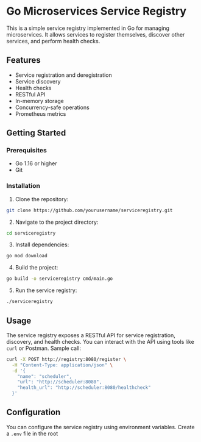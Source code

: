 # Go Microservices Service Registry

This is a simple service registry implemented in Go for managing microservices. It allows services to register themselves, discover other services, and perform health checks.

## Features
- Service registration and deregistration
- Service discovery
- Health checks
- RESTful API
- In-memory storage
- Concurrency-safe operations
- Prometheus metrics

## Getting Started

### Prerequisites
- Go 1.16 or higher
- Git

### Installation
1. Clone the repository:
  ```bash
  git clone https://github.com/yourusername/serviceregistry.git
  ```
2. Navigate to the project directory:
  ```bash
  cd serviceregistry
  ```
3. Install dependencies:
  ```bash
  go mod download
  ```
4. Build the project:
  ```bash
  go build -o serviceregistry cmd/main.go
  ```
5. Run the service registry:
  ```bash
  ./serviceregistry
  ```

## Usage
The service registry exposes a RESTful API for service registration, discovery, and health checks. You can interact with the API using tools like `curl` or Postman.
Sample call: 
```bash
curl -X POST http://registry:8080/register \
  -H "Content-Type: application/json" \
  -d '{
    "name": "scheduler",
    "url": "http://scheduler:8080",
    "health_url": "http://scheduler:8080/healthcheck"
  }'
```

## Configuration
You can configure the service registry using environment variables. Create a `.env` file in the root